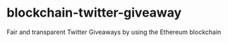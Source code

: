 # blockchain-twitter-giveaway
 Fair and transparent Twitter Giveaways by using the Ethereum blockchain
